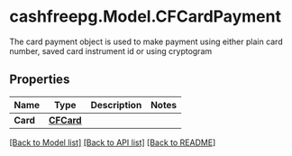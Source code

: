 # cashfreepg.Model.CFCardPayment
The card payment object is used to make payment using either plain card number, saved card instrument id or using cryptogram 

## Properties

Name | Type | Description | Notes
------------ | ------------- | ------------- | -------------
**Card** | [**CFCard**](CFCard.md) |  | 

[[Back to Model list]](../README.md#documentation-for-models) [[Back to API list]](../README.md#documentation-for-api-endpoints) [[Back to README]](../README.md)

